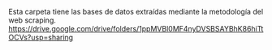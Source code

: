 Esta carpeta tiene las bases de datos extraídas mediante la metodología del web scraping. 
https://drive.google.com/drive/folders/1ppMVBl0MF4nyDVSBSAYBhK86hiTtOCVs?usp=sharing
